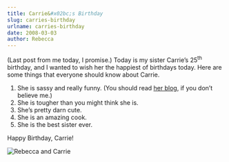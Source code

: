 ```yaml
---
title: Carrie&#x02bc;s Birthday
slug: carries-birthday
urlname: carries-birthday
date: 2008-03-03
author: Rebecca
---
```

(Last post from me today, I promise.) Today is my sister Carrie&#x02bc;s
25<sup>th</sup> birthday, and I wanted to wish her the happiest of birthdays
today. Here are some things that everyone should know about Carrie.

1.  She is sassy and really funny. (You should read [her blog][a], if you
    don&#x02bc;t believe me.)
2.  She is tougher than you might think she is.
3.  She&#x02bc;s pretty darn cute.
4.  She is an amazing cook.
5.  She is the best sister ever.

Happy Birthday, Carrie!

<img src="{static}/images/2007-01-02-rebecca-carrie.jpg" alt="Rebecca and Carrie" class="img-fluid" />

[a]: https://missberrie.blogspot.com/

